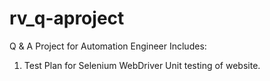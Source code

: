 # rv_q-aproject
Q &amp; A Project for Automation Engineer 
Includes:
1) Test Plan for Selenium WebDriver Unit testing of website.
